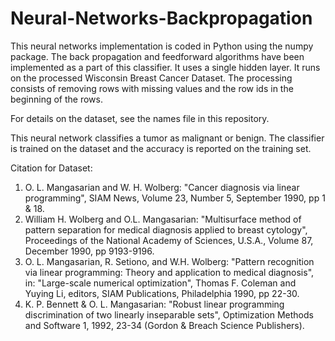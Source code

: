 # Neural-Networks-Backpropagation

This neural networks implementation is coded in Python using the numpy package. 
The back propagation and feedforward algorithms have been implemented as a part of this classifier.
It uses a single hidden layer. It runs on the processed Wisconsin Breast Cancer Dataset.
The processing consists of removing rows with missing values and the row ids in the beginning of the rows.

For details on the dataset, see the names file in this repository.

This neural network classifies a tumor as malignant or benign. 
The classifier is trained on the dataset and the accuracy is reported on the training set.

Citation for Dataset:
1. O. L. Mangasarian and W. H. Wolberg: "Cancer diagnosis via linear programming", SIAM News, Volume 23, Number 5, September 1990, pp 1 & 18. 
2. William H. Wolberg and O.L. Mangasarian: "Multisurface method of pattern separation for medical diagnosis applied to breast cytology", Proceedings of the National Academy of Sciences, U.S.A., Volume 87, December 1990, pp 9193-9196. 
3. O. L. Mangasarian, R. Setiono, and W.H. Wolberg: "Pattern recognition via linear programming: Theory and application to medical diagnosis", in: "Large-scale numerical optimization", Thomas F. Coleman and Yuying Li, editors, SIAM Publications, Philadelphia 1990, pp 22-30. 
4. K. P. Bennett & O. L. Mangasarian: "Robust linear programming discrimination of two linearly inseparable sets", Optimization Methods and Software 1, 1992, 23-34 (Gordon & Breach Science Publishers).

